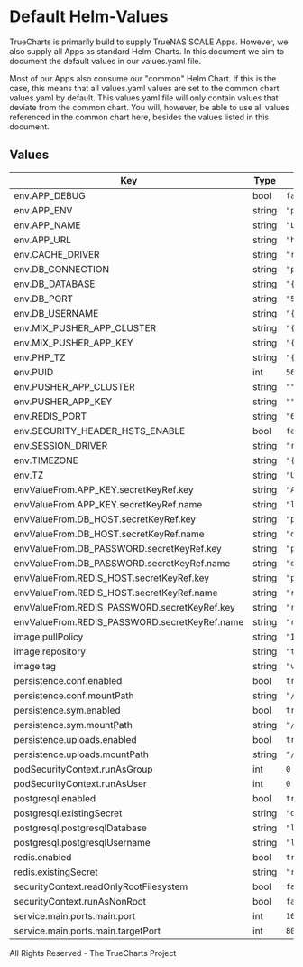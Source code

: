 # Default Helm-Values

TrueCharts is primarily build to supply TrueNAS SCALE Apps.
However, we also supply all Apps as standard Helm-Charts. In this document we aim to document the default values in our values.yaml file.

Most of our Apps also consume our "common" Helm Chart.
If this is the case, this means that all values.yaml values are set to the common chart values.yaml by default. This values.yaml file will only contain values that deviate from the common chart.
You will, however, be able to use all values referenced in the common chart here, besides the values listed in this document.

## Values

| Key | Type | Default | Description |
|-----|------|---------|-------------|
| env.APP_DEBUG | bool | `false` |  |
| env.APP_ENV | string | `"production"` |  |
| env.APP_NAME | string | `"Lychee"` |  |
| env.APP_URL | string | `"http://localhost"` |  |
| env.CACHE_DRIVER | string | `"redis"` |  |
| env.DB_CONNECTION | string | `"pgsql"` |  |
| env.DB_DATABASE | string | `"{{ .Values.postgresql.postgresqlDatabase }}"` |  |
| env.DB_PORT | string | `"5432"` |  |
| env.DB_USERNAME | string | `"{{ .Values.postgresql.postgresqlUsername }}"` |  |
| env.MIX_PUSHER_APP_CLUSTER | string | `"{{ .Values.env.PUSHER_APP_CLUSTER }}"` |  |
| env.MIX_PUSHER_APP_KEY | string | `"{{ .Values.env.PUSHER_APP_KEY }}"` |  |
| env.PHP_TZ | string | `"{{ .Values.env.TZ }}"` |  |
| env.PUID | int | `568` |  |
| env.PUSHER_APP_CLUSTER | string | `""` |  |
| env.PUSHER_APP_KEY | string | `""` |  |
| env.REDIS_PORT | string | `"6379"` |  |
| env.SECURITY_HEADER_HSTS_ENABLE | bool | `false` |  |
| env.SESSION_DRIVER | string | `"redis"` |  |
| env.TIMEZONE | string | `"{{ .Values.env.TZ }}"` |  |
| env.TZ | string | `"UTC"` |  |
| envValueFrom.APP_KEY.secretKeyRef.key | string | `"APP_KEY"` |  |
| envValueFrom.APP_KEY.secretKeyRef.name | string | `"lychee-secrets"` |  |
| envValueFrom.DB_HOST.secretKeyRef.key | string | `"plainhost"` |  |
| envValueFrom.DB_HOST.secretKeyRef.name | string | `"dbcreds"` |  |
| envValueFrom.DB_PASSWORD.secretKeyRef.key | string | `"postgresql-password"` |  |
| envValueFrom.DB_PASSWORD.secretKeyRef.name | string | `"dbcreds"` |  |
| envValueFrom.REDIS_HOST.secretKeyRef.key | string | `"plainhost"` |  |
| envValueFrom.REDIS_HOST.secretKeyRef.name | string | `"rediscreds"` |  |
| envValueFrom.REDIS_PASSWORD.secretKeyRef.key | string | `"redis-password"` |  |
| envValueFrom.REDIS_PASSWORD.secretKeyRef.name | string | `"rediscreds"` |  |
| image.pullPolicy | string | `"IfNotPresent"` |  |
| image.repository | string | `"tccr.io/truecharts/lychee-laravel"` |  |
| image.tag | string | `"v4.4.0@sha256:f241d62fa4b2f97577d494c319eaab9e5b127e4a67af58ea90861ce56ff0fb88"` |  |
| persistence.conf.enabled | bool | `true` |  |
| persistence.conf.mountPath | string | `"/conf"` |  |
| persistence.sym.enabled | bool | `true` |  |
| persistence.sym.mountPath | string | `"/sym"` |  |
| persistence.uploads.enabled | bool | `true` |  |
| persistence.uploads.mountPath | string | `"/uploads"` |  |
| podSecurityContext.runAsGroup | int | `0` |  |
| podSecurityContext.runAsUser | int | `0` |  |
| postgresql.enabled | bool | `true` |  |
| postgresql.existingSecret | string | `"dbcreds"` |  |
| postgresql.postgresqlDatabase | string | `"lychee"` |  |
| postgresql.postgresqlUsername | string | `"lychee"` |  |
| redis.enabled | bool | `true` |  |
| redis.existingSecret | string | `"rediscreds"` |  |
| securityContext.readOnlyRootFilesystem | bool | `false` |  |
| securityContext.runAsNonRoot | bool | `false` |  |
| service.main.ports.main.port | int | `10017` |  |
| service.main.ports.main.targetPort | int | `80` |  |

All Rights Reserved - The TrueCharts Project
